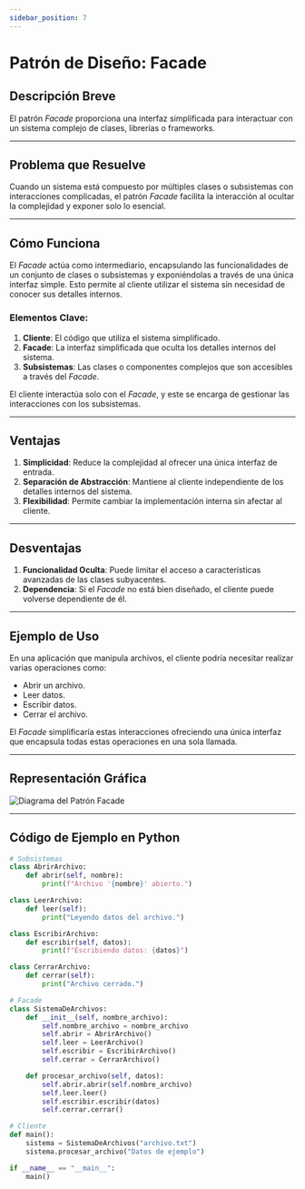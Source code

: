 ```yaml
---
sidebar_position: 7
---
```


# Patrón de Diseño: Facade

## Descripción Breve
El patrón *Facade* proporciona una interfaz simplificada para interactuar con un sistema complejo de clases, librerías o frameworks.

---

## Problema que Resuelve
Cuando un sistema está compuesto por múltiples clases o subsistemas con interacciones complicadas, el patrón *Facade* facilita la interacción al ocultar la complejidad y exponer solo lo esencial.

---

## Cómo Funciona
El *Facade* actúa como intermediario, encapsulando las funcionalidades de un conjunto de clases o subsistemas y exponiéndolas a través de una única interfaz simple. Esto permite al cliente utilizar el sistema sin necesidad de conocer sus detalles internos.

### Elementos Clave:
1. **Cliente**: El código que utiliza el sistema simplificado.
2. **Facade**: La interfaz simplificada que oculta los detalles internos del sistema.
3. **Subsistemas**: Las clases o componentes complejos que son accesibles a través del *Facade*.

El cliente interactúa solo con el *Facade*, y este se encarga de gestionar las interacciones con los subsistemas.

---

## Ventajas
1. **Simplicidad**: Reduce la complejidad al ofrecer una única interfaz de entrada.
2. **Separación de Abstracción**: Mantiene al cliente independiente de los detalles internos del sistema.
3. **Flexibilidad**: Permite cambiar la implementación interna sin afectar al cliente.

---

## Desventajas
1. **Funcionalidad Oculta**: Puede limitar el acceso a características avanzadas de las clases subyacentes.
2. **Dependencia**: Si el *Facade* no está bien diseñado, el cliente puede volverse dependiente de él.

---

## Ejemplo de Uso
En una aplicación que manipula archivos, el cliente podría necesitar realizar varias operaciones como:

- Abrir un archivo.
- Leer datos.
- Escribir datos.
- Cerrar el archivo.

El *Facade* simplificaría estas interacciones ofreciendo una única interfaz que encapsula todas estas operaciones en una sola llamada.

---

## Representación Gráfica

![Diagrama del Patrón Facade](https://www.ionos.mx/digitalguide/fileadmin/DigitalGuide/Schaubilder/diagrama-de-clase-uml-del-patron-fachada.png)

---

## Código de Ejemplo en Python

```python
# Subsistemas
class AbrirArchivo:
    def abrir(self, nombre):
        print(f"Archivo '{nombre}' abierto.")

class LeerArchivo:
    def leer(self):
        print("Leyendo datos del archivo.")

class EscribirArchivo:
    def escribir(self, datos):
        print(f"Escribiendo datos: {datos}")

class CerrarArchivo:
    def cerrar(self):
        print("Archivo cerrado.")

# Facade
class SistemaDeArchivos:
    def __init__(self, nombre_archivo):
        self.nombre_archivo = nombre_archivo
        self.abrir = AbrirArchivo()
        self.leer = LeerArchivo()
        self.escribir = EscribirArchivo()
        self.cerrar = CerrarArchivo()

    def procesar_archivo(self, datos):
        self.abrir.abrir(self.nombre_archivo)
        self.leer.leer()
        self.escribir.escribir(datos)
        self.cerrar.cerrar()

# Cliente
def main():
    sistema = SistemaDeArchivos("archivo.txt")
    sistema.procesar_archivo("Datos de ejemplo")

if __name__ == "__main__":
    main()
